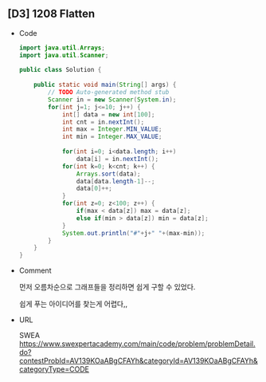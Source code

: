 ## [D3] 1208 Flatten

* Code

  ```java
  import java.util.Arrays;
  import java.util.Scanner;
   
  public class Solution {
   
      public static void main(String[] args) {
          // TODO Auto-generated method stub
          Scanner in = new Scanner(System.in);
          for(int j=1; j<=10; j++) {
              int[] data = new int[100];
              int cnt = in.nextInt();
              int max = Integer.MIN_VALUE;
              int min = Integer.MAX_VALUE;
               
              for(int i=0; i<data.length; i++) 
                  data[i] = in.nextInt();
              for(int k=0; k<cnt; k++) {
                  Arrays.sort(data);
                  data[data.length-1]--;
                  data[0]++;
              }
              for(int z=0; z<100; z++) {
                  if(max < data[z]) max = data[z];
                  else if(min > data[z]) min = data[z];
              }
              System.out.println("#"+j+" "+(max-min));
          }
      }
  }
  ```



* Comment

  먼저 오름차순으로 그래프들을 정리하면 쉽게 구할 수 있었다. 

  쉽게 푸는 아이디어를 찾는게 어렵다,, 

  

* URL

  SWEA https://www.swexpertacademy.com/main/code/problem/problemDetail.do?contestProbId=AV139KOaABgCFAYh&categoryId=AV139KOaABgCFAYh&categoryType=CODE